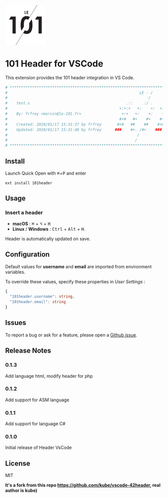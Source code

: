 <img
  src="https://raw.githubusercontent.com/AlexisVisco/vscode-101header/master/101.png"
  width=128>

# 101 Header for VSCode

This extension provides the 101 header integration in VS Code.

```bash
# **************************************************************************** #
#                                                           LE - /             #
#                                                               /              #
#    test.s                                           .::    .:/ .      .::    #
#                                                  +:+:+   +:    +:  +:+:+     #
#    By: frfrey <marvin@le-101.fr>                  +:+   +:    +:    +:+      #
#                                                  #+#   #+    #+    #+#       #
#    Created: 2020/01/17 15:31:37 by frfrey       #+#   ##    ##    #+#        #
#    Updated: 2020/01/17 15:31:48 by frfrey      ###    #+. /#+    ###.fr      #
#                                                          /                   #
#                                                         /                    #
# **************************************************************************** #
```

## Install

Launch Quick Open with <kbd>⌘</kbd>+<kbd>P</kbd> and enter
```
ext install 101header
```


## Usage

### Insert a header
 - **macOS** : <kbd>⌘</kbd> + <kbd>⌥</kbd> + <kbd>H</kbd>
 - **Linux** / **Windows** : <kbd>Ctrl</kbd> + <kbd>Alt</kbd> + <kbd>H</kbd>.

Header is automatically updated on save.


## Configuration

Default values for **username** and **email** are imported from environment variables.

To override these values, specify these properties in *User Settings* :

```ts
{
  "101header.username": string,
  "101header.email": string
}
```


## Issues

To report a bug or ask for a feature, please open a [Github issue](https://github.com/Etheram68/Header101-Vscode/issues).


## Release Notes

### 0.1.3
Add language html, modify header for php

### 0.1.2
Add support for ASM language

### 0.1.1
Add support for language C#

### 0.1.0
Initial release of Header VsCode

## License

MIT

**It's a fork from this repo https://github.com/kube/vscode-42header, real author is kube)**
